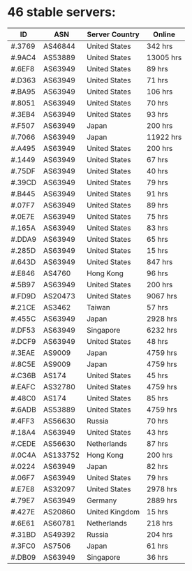 # 46 stable servers:

| ID | ASN | Server Country | Online |
| ------ | ------ | ------ | ------ |
| #.3769 | AS46844 | United States | 342 hrs |
| #.9AC4 | AS53889 | United States | 13005 hrs |
| #.6EF8 | AS63949 | United States | 89 hrs |
| #.D363 | AS63949 | United States | 71 hrs |
| #.BA95 | AS63949 | United States | 106 hrs |
| #.8051 | AS63949 | United States | 70 hrs |
| #.3EB4 | AS63949 | United States | 93 hrs |
| #.F507 | AS63949 | Japan | 200 hrs |
| #.7066 | AS63949 | Japan | 11922 hrs |
| #.A495 | AS63949 | United States | 200 hrs |
| #.1449 | AS63949 | United States | 67 hrs |
| #.75DF | AS63949 | United States | 40 hrs |
| #.39CD | AS63949 | United States | 79 hrs |
| #.B445 | AS63949 | United States | 91 hrs |
| #.07F7 | AS63949 | United States | 89 hrs |
| #.0E7E | AS63949 | United States | 75 hrs |
| #.165A | AS63949 | United States | 83 hrs |
| #.DDA9 | AS63949 | United States | 65 hrs |
| #.285D | AS63949 | United States | 15 hrs |
| #.643D | AS63949 | United States | 847 hrs |
| #.E846 | AS4760 | Hong Kong | 96 hrs |
| #.5B97 | AS63949 | United States | 200 hrs |
| #.FD9D | AS20473 | United States | 9067 hrs |
| #.21CE | AS3462 | Taiwan | 57 hrs |
| #.455C | AS63949 | Japan | 2928 hrs |
| #.DF53 | AS63949 | Singapore | 6232 hrs |
| #.DCF9 | AS63949 | United States | 48 hrs |
| #.3EAE | AS9009 | Japan | 4759 hrs |
| #.8C5E | AS9009 | Japan | 4759 hrs |
| #.C36B | AS174 | United States | 45 hrs |
| #.EAFC | AS32780 | United States | 4759 hrs |
| #.48C0 | AS174 | United States | 85 hrs |
| #.6ADB | AS53889 | United States | 4759 hrs |
| #.4FF3 | AS56630 | Russia | 70 hrs |
| #.18A4 | AS63949 | United States | 43 hrs |
| #.CEDE | AS56630 | Netherlands | 87 hrs |
| #.0C4A | AS133752 | Hong Kong | 200 hrs |
| #.0224 | AS63949 | Japan | 82 hrs |
| #.06F7 | AS63949 | United States | 79 hrs |
| #.E7E8 | AS32097 | United States | 2978 hrs |
| #.79E7 | AS63949 | Germany | 2889 hrs |
| #.427E | AS20860 | United Kingdom | 15 hrs |
| #.6E61 | AS60781 | Netherlands | 218 hrs |
| #.31BD | AS49392 | Russia | 204 hrs |
| #.3FC0 | AS7506 | Japan | 61 hrs |
| #.DB09 | AS63949 | Singapore | 36 hrs |

